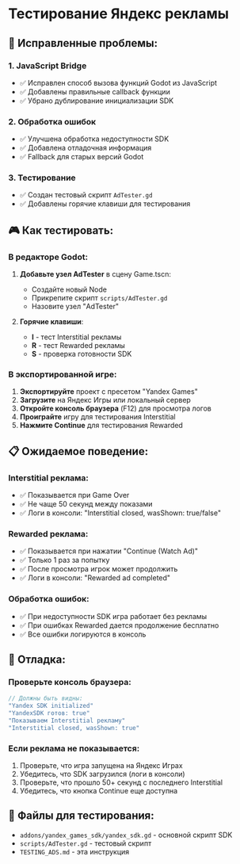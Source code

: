 # Тестирование Яндекс рекламы

## 🔧 Исправленные проблемы:

### 1. **JavaScript Bridge**
- ✅ Исправлен способ вызова функций Godot из JavaScript
- ✅ Добавлены правильные callback функции
- ✅ Убрано дублирование инициализации SDK

### 2. **Обработка ошибок**
- ✅ Улучшена обработка недоступности SDK
- ✅ Добавлена отладочная информация
- ✅ Fallback для старых версий Godot

### 3. **Тестирование**
- ✅ Создан тестовый скрипт `AdTester.gd`
- ✅ Добавлены горячие клавиши для тестирования

## 🎮 Как тестировать:

### В редакторе Godot:
1. **Добавьте узел AdTester** в сцену Game.tscn:
   - Создайте новый Node
   - Прикрепите скрипт `scripts/AdTester.gd`
   - Назовите узел "AdTester"

2. **Горячие клавиши**:
   - **I** - тест Interstitial рекламы
   - **R** - тест Rewarded рекламы  
   - **S** - проверка готовности SDK

### В экспортированной игре:
1. **Экспортируйте** проект с пресетом "Yandex Games"
2. **Загрузите** на Яндекс Игры или локальный сервер
3. **Откройте консоль браузера** (F12) для просмотра логов
4. **Проиграйте** игру для тестирования Interstitial
5. **Нажмите Continue** для тестирования Rewarded

## 📋 Ожидаемое поведение:

### Interstitial реклама:
- ✅ Показывается при Game Over
- ✅ Не чаще 50 секунд между показами
- ✅ Логи в консоли: "Interstitial closed, wasShown: true/false"

### Rewarded реклама:
- ✅ Показывается при нажатии "Continue (Watch Ad)"
- ✅ Только 1 раз за попытку
- ✅ После просмотра игрок может продолжить
- ✅ Логи в консоли: "Rewarded ad completed"

### Обработка ошибок:
- ✅ При недоступности SDK игра работает без рекламы
- ✅ При ошибках Rewarded дается продолжение бесплатно
- ✅ Все ошибки логируются в консоль

## 🐛 Отладка:

### Проверьте консоль браузера:
```javascript
// Должны быть видны:
"Yandex SDK initialized"
"YandexSDK готов: true"
"Показываем Interstitial рекламу"
"Interstitial closed, wasShown: true"
```

### Если реклама не показывается:
1. Проверьте, что игра запущена на Яндекс Играх
2. Убедитесь, что SDK загрузился (логи в консоли)
3. Проверьте, что прошло 50+ секунд с последнего Interstitial
4. Убедитесь, что кнопка Continue еще доступна

## 📁 Файлы для тестирования:
- `addons/yandex_games_sdk/yandex_sdk.gd` - основной скрипт SDK
- `scripts/AdTester.gd` - тестовый скрипт
- `TESTING_ADS.md` - эта инструкция
